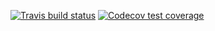 <!-- badges: start -->
  [![Travis build status](https://travis-ci.org/aubreyanxy/stat302package.svg?branch=master)](https://travis-ci.com/aubreyanxy/stat302package)
  [![Codecov test coverage](https://codecov.io/gh/aubreyanxy/stat302package/branch/master/graph/badge.svg)](https://codecov.io/gh/aubreyanxy/stat302package?branch=master)
  <!-- badges: end -->
